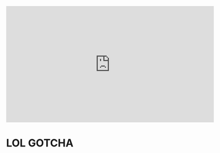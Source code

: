 <html>
  <iframe width="560" height="315" src="https://www.youtube.com/embed/dQw4w9WgXcQ?controls=0&autoplay=1" title="YouTube video player" frameborder="0" allow="accelerometer; autoplay; clipboard-write; encrypted-media; gyroscope; picture-in-picture" allowfullscreen></iframe>
<h1> LOL GOTCHA </h1>
  <script>
    location.reload();
  </script>
</html>
